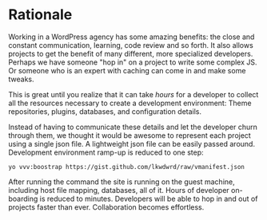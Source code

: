 # Rationale

Working in a WordPress agency has some amazing benefits: the close and constant communication, learning, code review and so forth. It also allows projects to get the benefit of many different, more specialized developers. Perhaps we have someone "hop in" on a project to write some complex JS. Or someone who is an expert with caching can come in and make some tweaks.

This is great until you realize that it can take _hours_ for a developer to collect all the resources necessary to create a development environment: Theme repositories, plugins, databases, and configuration details.

Instead of having to communicate these details and let the developer churn through them, we thought it would be awesome to represent each project using a single json file. A lightweight json file can be easily passed around. Development environment ramp-up is reduced to one step:

```
yo vvv:boostrap https://gist.github.com/lkwdwrd/raw/vmanifest.json
```

After running the command the site is running on the guest machine, including host file mapping, databases, all of it. Hours of developer on-boarding is reduced to minutes. Developers will be able to hop in and out of projects faster than ever. Collaboration becomes effortless.